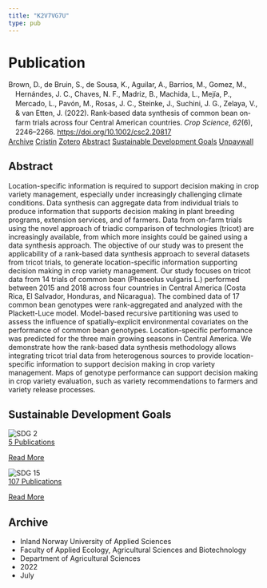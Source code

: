 ```yaml
---
title: "K2V7VG7U"
type: pub
---
```

<h1>Publication</h1>
<article id="csl-bib-container-K2V7VG7U" class="csl-bib-container">
  <div class="csl-bib-body" style="line-height: 1.35; padding-left: 1em; text-indent:-1em;">
  <div class="csl-entry">Brown, D., de Bruin, S., de Sousa, K., Aguilar, A., Barrios, M., Gomez, M., Hern&#xE1;ndes, J. C., Chaves, N. F., Madriz, B., Machida, L., Mej&#xED;a, P., Mercado, L., Pav&#xF3;n, M., Rosas, J. C., Steinke, J., Suchini, J. G., Zelaya, V., &amp; van Etten, J. (2022). Rank&#x2010;based data synthesis of common bean on&#x2010;farm trials across four Central American countries. <i>Crop Science</i>, <i>62</i>(6), 2246&#x2013;2266. <a href="https://doi.org/10.1002/csc2.20817">https://doi.org/10.1002/csc2.20817</a></div>
</div>
  <div class="csl-bib-buttons">
    <a href="#taxonomy-article-K2V7VG7U" class="csl-bib-button">Archive</a>
    <a href="https://app.cristin.no/results/show.jsf?id=2039733" alt="Cristin URL" class="csl-bib-button">Cristin</a>
    <a href="http://zotero.org/groups/5402882/items/K2V7VG7U" alt="Zotero URL" class="csl-bib-button">Zotero</a>
    <a href="#abstract-article-K2V7VG7U" class="csl-bib-button">Abstract</a>
    <a href="#sdg-article-K2V7VG7U" class="csl-bib-button">Sustainable Development Goals</a>
    <a href="https://onlinelibrary.wiley.com/doi/pdfdirect/10.1002/csc2.20817" class="csl-bib-button">Unpaywall</a>
  </div>
  <div id="csl-bib-meta-container-K2V7VG7U"></div>
</article>
<div id="csl-bib-meta-K2V7VG7U" class="csl-bib-meta">
  <article id="abstract-article-K2V7VG7U" class="abstract-article">
    <h1>Abstract</h1>
    Location-specific information is required to support decision making in crop variety management, especially under increasingly challenging climate conditions. Data synthesis can aggregate data from individual trials to produce information that supports decision making in plant breeding programs, extension services, and of farmers. Data from on-farm trials using the novel approach of triadic comparison of technologies (tricot) are increasingly available, from which more insights could be gained using a data synthesis approach. The objective of our study was to present the applicability of a rank-based data synthesis approach to several datasets from tricot trials, to generate location-specific information supporting decision making in crop variety management. Our study focuses on tricot data from 14 trials of common bean (Phaseolus vulgaris L.) performed between 2015 and 2018 across four countries in Central America (Costa Rica, El Salvador, Honduras, and Nicaragua). The combined data of 17 common bean genotypes were rank-aggregated and analyzed with the Plackett-Luce model. Model-based recursive partitioning was used to assess the influence of spatially-explicit environmental covariates on the performance of common bean genotypes. Location-specific performance was predicted for the three main growing seasons in Central America. We demonstrate how the rank-based data synthesis methodology allows integrating tricot trial data from heterogenous sources to provide location-specific information to support decision making in crop variety management. Maps of genotype performance can support decision making in crop variety evaluation, such as variety recommendations to farmers and variety release processes.
  </article>
  <article id="sdg-article-K2V7VG7U" class="sdg-article">
    <h1>Sustainable Development Goals</h1>
    <div class="sdg-container"><div id="sdg2" class="sdg"> <img src="{{< params subfolder >}}images/sdg/sdg02_en.png" class="image" alt="SDG 2"> <div class="sdg-overlay"> <a href="{{< params subfolder >}}en/archive/?sdg=2#archive" class="sdg-publication-count"><span>5</span> Publications</a> <p><a href="https://sdgs.un.org/goals/goal2" class="sdg-read-more">Read More</a></p> </div> </div> <div id="sdg15" class="sdg"> <img src="{{< params subfolder >}}images/sdg/sdg15_en.png" class="image" alt="SDG 15"> <div class="sdg-overlay"> <a href="{{< params subfolder >}}en/archive/?sdg=15#archive" class="sdg-publication-count"><span>107</span> Publications</a> <p><a href="https://sdgs.un.org/goals/goal15" class="sdg-read-more">Read More</a></p> </div> </div></div>
  </article>
  <article id="taxonomy-article-K2V7VG7U" class="taxonomy-article">
    <h1>Archive</h1>
    <ul>
      <li>Inland Norway University of Applied Sciences</li>
      <li>Faculty of Applied Ecology, Agricultural Sciences and Biotechnology</li>
      <li>Department of Agricultural Sciences</li>
      <li>2022</li>
      <li>July</li>
    </ul>
  </article>
</div>
